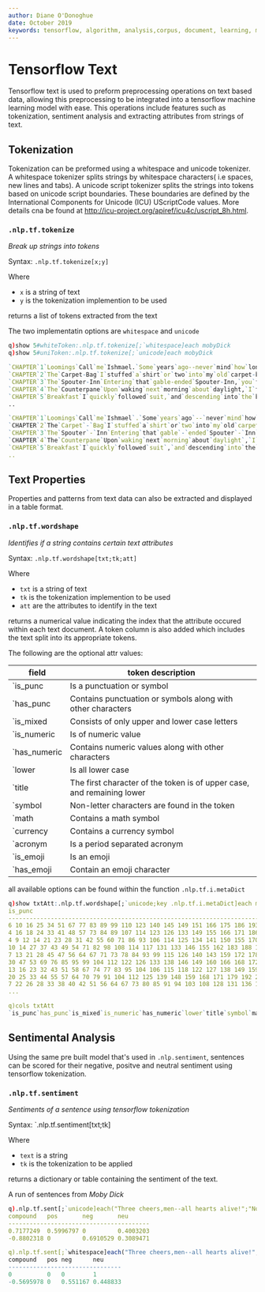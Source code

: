 ```yaml
---
author: Diane O'Donoghue
date: October 2019
keywords: tensorflow, algorithm, analysis,corpus, document, learning, machine, machine learning,  ml, nlp, token, tokenizing, q, sentiment, vector, wordshape, emoji, punctuation, symbol
---
```


# <i class="fas fa-share-alt"></i> Tensorflow Text

Tensorflow text is used to preform preprocessing operations on text based data, allowing this preprocessing to be integrated into a tensorflow machine learning model with ease. This operations include features such as tokenization, sentiment analysis and extracting attributes from strings of text. 

## Tokenization

Tokenization can be preformed using a whitespace and unicode tokenizer. A whitespace tokenizer splits strings by whitespace characters( i.e spaces, new lines and tabs). A unicode script tokenizer splits the strings into tokens based on unicode script boundaries. These boundaries are defined by the International Components for Unicode (ICU) UScriptCode values. More details cna be found at http://icu-project.org/apiref/icu4c/uscript_8h.html.

### `.nlp.tf.tokenize`

_Break up strings into tokens_

Syntax: `.nlp.tf.tokenize[x;y]`

Where 

-  `x` is a string of text 
-  `y` is the tokenization implemention to be used

returns a list of tokens extracted from the text

The two implementatin options are `whitespace` and `unicode`

```q
q)show 5#whiteToken:.nlp.tf.tokenize[;`whitespace]each mobyDick
q)show 5#uniToken:.nlp.tf.tokenize[;`unicode]each mobyDick

`CHAPTER`1`Loomings`Call`me`Ishmael.`Some`years`ago--never`mind`how`long..
`CHAPTER`2`The`Carpet-Bag`I`stuffed`a`shirt`or`two`into`my`old`carpet-ba..
`CHAPTER`3`The`Spouter-Inn`Entering`that`gable-ended`Spouter-Inn,`you`fo..
`CHAPTER`4`The`Counterpane`Upon`waking`next`morning`about`daylight,`I`fo..
`CHAPTER`5`Breakfast`I`quickly`followed`suit,`and`descending`into`the`ba..
..

`CHAPTER`1`Loomings`Call`me`Ishmael`.`Some`years`ago`--`never`mind`how`l..
`CHAPTER`2`The`Carpet`-`Bag`I`stuffed`a`shirt`or`two`into`my`old`carpet`..
`CHAPTER`3`The`Spouter`-`Inn`Entering`that`gable`-`ended`Spouter`-`Inn`,..
`CHAPTER`4`The`Counterpane`Upon`waking`next`morning`about`daylight`,`I`f..
`CHAPTER`5`Breakfast`I`quickly`followed`suit`,`and`descending`into`the`b..
..
```

## Text Properties

Properties and patterns from text data can also be extracted and displayed in a table format.

### `.nlp.tf.wordshape`

_Identifies if a string contains certain text attributes_

Syntax: `.nlp.tf.wordshape[txt;tk;att]`

Where

-  `txt` is a string of text
-  `tk` is the tokenization implemention to be used
-  `att` are the attributes to identify in the text 

returns a numerical value indicating the index that the attribute occured within each text document. A token column is also added which includes the text split into its appropriate tokens.

The following are the optional attr values:

field       | token description
------------|-------------------------------------------------------
`is_punc    | Is a punctuation or symbol
`has_punc   | Contains punctuation or symbols along with other characters
`is_mixed   | Consists of only upper and lower case letters
`is_numeric | Is of numeric value
`has_numeric| Contains numeric values along with other characters
`lower      | Is all lower case
`title      | The first character of the token is of upper case, and remaining lower
`symbol     | Non-letter characters are found in the token
`math       | Contains a math symbol
`currency   | Contains a currency symbol
`acronym    | Is a period separated acronym
`is_emoji   | Is an emoji
`has_emoji  | Contain an emoji character

all available options can be found within the function `.nlp.tf.i.metaDict`

```q
q)show txtAtt:.nlp.tf.wordshape[;`unicode;key .nlp.tf.i.metaDict]each mobyDick
is_punc                                                                       ..
------------------------------------------------------------------------------..
6 10 16 25 34 51 67 77 83 89 99 110 123 140 145 149 151 166 175 186 193 200 20..
4 16 18 24 33 41 48 57 73 84 89 107 114 123 126 133 149 155 166 171 186 200 20..
4 9 12 14 21 23 28 31 42 55 60 71 86 93 106 114 125 134 141 150 155 170 182 18..
10 14 27 37 43 49 54 71 82 98 108 114 117 131 133 146 155 162 183 188 195 201 ..
7 13 21 28 45 47 56 64 67 71 73 78 84 93 99 115 126 140 143 159 172 178 181 18..
30 47 53 69 76 85 95 99 104 112 122 126 133 138 146 149 160 166 168 172 174 17..
13 16 23 32 43 51 58 67 74 77 83 95 104 106 115 118 122 127 138 149 159 166 18..
20 25 33 44 55 57 64 70 79 91 104 112 125 139 148 159 168 171 179 192 202 212 ..
7 22 26 28 33 38 40 42 51 56 64 67 73 80 85 91 94 103 108 128 131 136 155 165 ..
...

q)cols txtAtt
`is_punc`has_punc`is_mixed`is_numeric`has_numeric`lower`title`symbol`math`curr..
```

## Sentimental Analysis

Using the same pre built model that's used in `.nlp.sentiment`, sentences can be scored for their negative, positve and neutral sentiment using tensorflow tokenization. 

### `.nlp.tf.sentiment`

_Sentiments of a sentence using tensorflow tokenization_

Syntax: `.nlp.tf.sentiment[txt;tk]

Where 

- `text` is a string 
- `tk` is the tokenization to be applied

returns a dictionary or table containing the sentiment of the text.

A run of sentences from _Moby Dick_

```q
q).nlp.tf.sent[;`unicode]each("Three cheers,men--all hearts alive!";"No,no! shame upon all cowards-shame upon them!")
compound   pos       neg       neu      
----------------------------------------
0.7177249  0.5996797 0         0.4003203
-0.8802318 0         0.6910529 0.3089471

q).nlp.tf.sent[;`whitespace]each("Three cheers,men--all hearts alive!";"No,no! shame upon all cowards-shame upon them!")
compound   pos neg      neu     
--------------------------------
0          0   0        1       
-0.5695978 0   0.551167 0.448833
```

